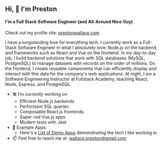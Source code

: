 ## Hi, 👋 I'm Preston
#### I'm a Full Stack Software Engineer (and All-Around Nice Guy)
Check out my profile site: [prestonwallace.com](https://prestonwallace.com/)

I have a longstanding love for everything tech. I currently work as a Full-Stack Software Engineer in what I absolutely love: Node.js on the backend, and frameworks such as React and Vue on the frontend. In my day-to-day job, I build backend solutions that work with SQL databases (MySQL, PostgreSQL) to manage datasets with records on the order of millions. On the frontend, I create reusable components that can efficiently display and interact with this data for the company's web applications. At night, I am a Software Engineering Instructor at Fullstack Academy, teaching React, Node, Express, and PostgreSQL.


- 🛠 I’m currently working on
  - Efficient Node.js backends
  - Performant SQL queries
  - Composable React.js frontends
  - Super-rad Vue.js apps
  - Modern tests with Jest
- 🚀 Example Apps:
  - Here's a [List of Demo Apps](https://github.com/wallacepreston/example-tech) demonstrating the tech I like working in.
- 📫 Feel free to reach me at: wallace.preston@gmail.com
<!--
**wallacepreston/wallacepreston** is a ✨ _special_ ✨ repository because its `README.md` (this file) appears on your GitHub profile.

Here are some ideas to get you started:

- 🌱 I’m currently learning ...
- 👯 I’m looking to collaborate on ...
- 🤔 I’m looking for help with ...
- 💬 Ask me about ...
- 😄 Pronouns: ...
- ⚡ Fun fact: ...
-->
